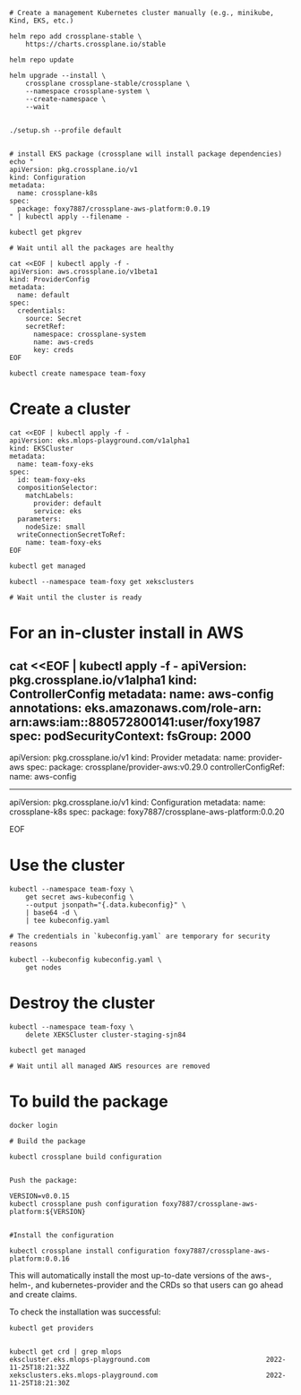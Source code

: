 ```
# Create a management Kubernetes cluster manually (e.g., minikube, Kind, EKS, etc.)

helm repo add crossplane-stable \
    https://charts.crossplane.io/stable

helm repo update

helm upgrade --install \
    crossplane crossplane-stable/crossplane \
    --namespace crossplane-system \
    --create-namespace \
    --wait


./setup.sh --profile default


# install EKS package (crossplane will install package dependencies)
echo "
apiVersion: pkg.crossplane.io/v1
kind: Configuration
metadata:
  name: crossplane-k8s
spec:
  package: foxy7887/crossplane-aws-platform:0.0.19
" | kubectl apply --filename -

kubectl get pkgrev

# Wait until all the packages are healthy

cat <<EOF | kubectl apply -f -
apiVersion: aws.crossplane.io/v1beta1
kind: ProviderConfig
metadata:
  name: default
spec:
  credentials:
    source: Secret
    secretRef:
      namespace: crossplane-system
      name: aws-creds
      key: creds
EOF

kubectl create namespace team-foxy

```


# Create a cluster
```
cat <<EOF | kubectl apply -f -
apiVersion: eks.mlops-playground.com/v1alpha1
kind: EKSCluster
metadata:
  name: team-foxy-eks
spec:
  id: team-foxy-eks
  compositionSelector:
    matchLabels:
      provider: default
      service: eks
  parameters:
    nodeSize: small
  writeConnectionSecretToRef:
    name: team-foxy-eks
EOF

kubectl get managed

kubectl --namespace team-foxy get xeksclusters

# Wait until the cluster is ready

```


# For an in-cluster install in AWS
cat <<EOF | kubectl apply -f -
apiVersion: pkg.crossplane.io/v1alpha1
kind: ControllerConfig
metadata:
  name: aws-config
  annotations:
    eks.amazonaws.com/role-arn: arn:aws:iam::880572800141:user/foxy1987
spec:
  podSecurityContext:
    fsGroup: 2000
---
apiVersion: pkg.crossplane.io/v1
kind: Provider
metadata:
  name: provider-aws
spec:
  package: crossplane/provider-aws:v0.29.0
  controllerConfigRef:
    name: aws-config

---
apiVersion: pkg.crossplane.io/v1
kind: Configuration
metadata:
  name: crossplane-k8s
spec:
  package: foxy7887/crossplane-aws-platform:0.0.20

EOF

# Use the cluster
```
kubectl --namespace team-foxy \
    get secret aws-kubeconfig \
    --output jsonpath="{.data.kubeconfig}" \
    | base64 -d \
    | tee kubeconfig.yaml

# The credentials in `kubeconfig.yaml` are temporary for security reasons

kubectl --kubeconfig kubeconfig.yaml \
    get nodes
```

# Destroy the cluster

```
kubectl --namespace team-foxy \
    delete XEKSCluster cluster-staging-sjn84

kubectl get managed

# Wait until all managed AWS resources are removed
```


# To build the package
```
docker login

# Build the package

kubectl crossplane build configuration 


Push the package:

VERSION=v0.0.15
kubectl crossplane push configuration foxy7887/crossplane-aws-platform:${VERSION} 


#Install the configuration
 
kubectl crossplane install configuration foxy7887/crossplane-aws-platform:0.0.16  
```

This will automatically install the most up-to-date versions of the aws-, helm-, and kubernetes-provider and the CRDs so that users can go ahead and create claims.

To check the installation was successful:
```
kubectl get providers 


kubectl get crd | grep mlops 
ekscluster.eks.mlops-playground.com                             2022-11-25T18:21:32Z
xeksclusters.eks.mlops-playground.com                           2022-11-25T18:21:30Z

```
